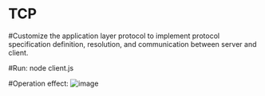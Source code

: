 # TCP
#Customize the application layer protocol to implement protocol specification definition, resolution, and communication between server and client.

#Run: node client.js

#Operation effect:
![image](https://github.com/sjtuLLWWTT/TCP/blob/main/preview.png)
